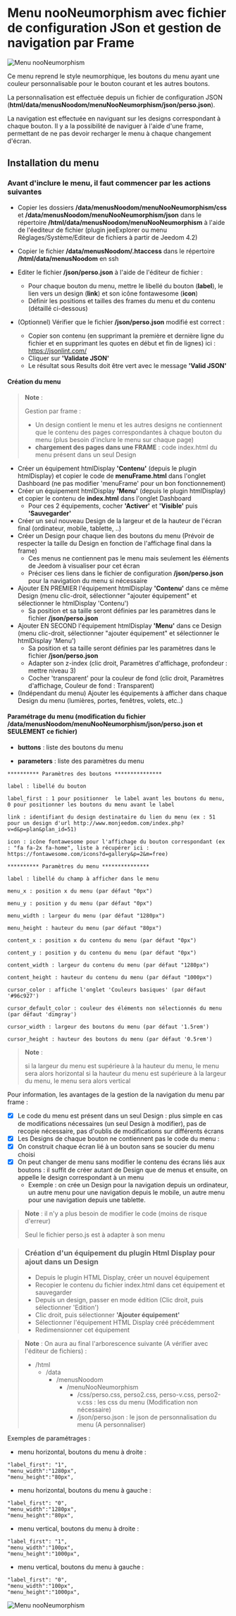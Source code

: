# Menu nooNeumorphism avec fichier de configuration JSon et gestion de navigation par Frame
![Menu nooNeumorphism](./doc/images/demoMenuNooNeumorphism.gif)

Ce menu reprend le style neumorphique, les boutons du menu ayant  une couleur personnalisable pour le bouton courant et les autres boutons.

La personnalisation est effectuée depuis un fichier de configuration JSON (**html/data/menusNoodom/menuNooNeumorphism/json/perso.json**).

La navigation est effectuée en naviguant sur les designs correspondant à chaque bouton. 
Il y a la possibilité de naviguer à l'aide d'une frame, permettant de ne pas devoir recharger le menu à chaque changement d'écran.

## Installation du menu

### Avant d'inclure le menu, il faut commencer par les actions suivantes

   - Copier les dossiers **/data/menusNoodom/menuNooNeumorphism/css** et **/data/menusNoodom/menuNooNeumorphism/json** dans le répertoire **/html/data/menusNoodom/menuNooNeumorphism** à l'aide de l'éediteur de fichier (plugin jeeExplorer ou menu Réglages/Système/Editeur de fichiers à partir de Jeedom 4.2)
   - Copier le fichier **/data/menusNoodom/.htaccess** dans le répertoire **/html/data/menusNoodom** en ssh

   - Editer le fichier **/json/perso.json** à l'aide de l'éditeur de fichier :
        - Pour chaque bouton du menu, mettre le libellé du bouton (**label**), le lien vers un design (**link**) et son icône fontawesome (**icon**)
        - Définir les positions et tailles des frames du menu et du contenu (détaillé ci-dessous)
   - (Optionnel) Vérifier que le fichier **/json/perso.json** modifié est correct :
        - Copier son contenu (en supprimant la première et dernière ligne du fichier et en supprimant les quotes en début et fin de lignes) ici : https://jsonlint.com/
        - Cliquer sur **'Validate JSON'**
        - Le résultat sous Results doit être vert avec le message **'Valid JSON'**

#### Création du menu

>**Note** :
>
>  Gestion par frame : 
>  - Un design contient le menu et les autres designs ne contiennent que le contenu des pages correspondantes à chaque bouton du menu (plus besoin d'inclure le menu sur chaque page)
> - **chargement des pages dans une FRAME** : code index.html du menu présent dans un seul Design

   - Créer un équipement htmlDisplay **'Contenu'** (depuis le plugin htmlDisplay) et copier le code de **menuFrame.html** dans l'onglet Dashboard (ne pas modifier 'menuFrame' pour un bon fonctionnement)
   - Créer un équipement htmlDisplay **'Menu'** (depuis le plugin htmlDisplay) et copier le contenu de **index.html** dans l'onglet Dashboard
        - Pour ces 2 équipements, cocher **'Activer'** et **'Visible'** puis **'Sauvegarder'**
   - Créer un seul nouveau Design de la largeur et de la hauteur de l'écran final (ordinateur, mobile, tablette, ..)
   - Créer un Design pour chaque lien des boutons du menu (Prévoir de respecter la taille du Design en fonction de l'affichage final dans la frame)
        - Ces menus ne contiennent pas le menu mais seulement les éléments de Jeedom à visualiser pour cet écran
        - Préciser ces liens dans le fichier de configuration **/json/perso.json** pour la navigation du menu si nécessaire
   - Ajouter EN PREMIER l'équipement htmlDisplay **'Contenu'** dans ce même Design  (menu clic-droit, sélectionner "ajouter équipement" et sélectionner le htmlDisplay 'Contenu')
        - Sa position et sa taille seront définies par les paramètres dans le fichier **/json/perso.json**
   - Ajouter EN SECOND l'équipement htmlDisplay **'Menu'** dans ce Design (menu clic-droit, sélectionner "ajouter équipement" et sélectionner le htmlDisplay 'Menu')
        -  Sa position et sa taille seront définies par les paramètres dans le fichier **/json/perso.json**
        - Adapter son z-index (clic droit, Paramètres d'affichage, profondeur : mettre niveau 3)
        - Cocher 'transparent' pour la couleur de fond (clic droit, Paramètres d'affichage, Couleur de fond : Transparent)
   - (Indépendant du menu) Ajouter les équipements à afficher dans chaque Design du menu (lumières, portes, fenêtres, volets, etc..)

#### Paramétrage du menu (modification du fichier /data/menusNoodom/menuNooNeumorphism/json/perso.json et SEULEMENT ce fichier)

   - **buttons** : liste des boutons du menu

   - **parameters** : liste des paramètres du menu

	********** Paramètres des boutons ***************
	   
	label : libellé du bouton

	label_first : 1 pour positionner  le label avant les boutons du menu, 0 pour positionner les boutons du menu avant le label
	
	link : identifiant du design destinataire du lien du menu (ex : 51 pour un design d'url http://www.monjeedom.com/index.php?v=d&p=plan&plan_id=51)
		
	icon : icône fontawesome pour l'affichage du bouton correspondant (ex : "fa fa-2x fa-home", liste à récupérer ici : https://fontawesome.com/icons?d=gallery&p=2&m=free)

	********** Paramètres du menu ***************
       
	label : libellé du champ à afficher dans le menu

	menu_x : position x du menu (par défaut "0px")

	menu_y : position y du menu (par défaut "0px")
        
	menu_width : largeur du menu (par défaut "1280px")
        
	menu_height : hauteur du menu (par défaut "80px")
        
	content_x : position x du contenu du menu (par défaut "0px")
        
	content_y : position y du contenu du menu (par défaut "0px")
        
	content_width : largeur du contenu du menu (par défaut "1280px")
        
	content_height : hauteur du contenu du menu (par défaut "1000px")

	cursor_color : affiche l'onglet 'Couleurs basiques' (par défaut '#96c927')
        
	cursor_default_color : couleur des éléments non sélectionnés du menu (par défaut 'dimgray')
        
	cursor_width : largeur des boutons du menu (par défaut '1.5rem')
        
	cursor_height : hauteur des boutons du menu (par défaut '0.5rem')

>**Note** :
>
>si la largeur du menu est supérieure à la hauteur du menu, le menu sera alors horizontal
>si la hauteur du menu est supérieure à la largeur du menu, le menu sera alors vertical

Pour information, les avantages de la gestion de la navigation du menu par frame :
- [x] Le code du menu est présent dans un seul Design : plus simple en cas de modifications nécessaires (un seul Design à modifier), pas de recopie nécessaire, pas d'oublis de modifications sur différents écrans
- [x] Les Designs de chaque bouton ne contiennent pas le code du menu :
- [x] On construit chaque écran lié à un bouton sans se soucier du menu choisi
- [x] On peut changer de menu sans modifier le contenu des écrans liés aux boutons : il suffit de créer autant de Design que de menus et ensuite, on appelle le design correspondant à un menu
   - Exemple : on crée un Design pour la navigation depuis un ordinateur, un autre menu pour une navigation depuis le mobile, un autre menu pour une navigation depuis une tablette.

>**Note** : il n'y a plus besoin de modifier le code (moins de risque d'erreur)
>
>Seul le fichier perso.js est à adapter à son menu

>### Création d'un équipement du plugin Html Display pour ajout dans un Design
>
>   - Depuis le plugin HTML Display, créer un nouvel équipement
>   - Recopier le contenu du fichier index.html dans cet équipement et sauvegarder
>   - Depuis un design, passer en mode édition (Clic droit, puis sélectionner 'Edition')
>   - Clic droit, puis sélectionner **'Ajouter équipement'**
>   - Sélectionner l'équipement HTML Display créé précédemment
>   - Redimensionner cet équipement

>**Note** : On aura au final l'arborescence suivante (A vérifier avec l'éditeur de fichiers) :
>
>- /html
>    - /data
>       - /menusNoodom
>          - /menuNooNeumorphism
>            - /css/perso.css, perso2.css, perso-v.css, perso2-v.css : les css du menu (Modification non nécessaire)
>            - /json/perso.json : le json de personnalisation du menu (A personnaliser)

Exemples de paramétrages :


- menu horizontal, boutons du menu à droite :

```
"label_first": "1",
"menu_width":"1280px",
"menu_height":"80px",
```

- menu horizontal, boutons du menu à gauche :

```
"label_first": "0",
"menu_width":"1280px",
"menu_height":"80px",
```

- menu vertical, boutons du menu à droite :

```
"label_first": "1",
"menu_width":"100px",
"menu_height":"1000px",
```

- menu vertical, boutons du menu à gauche :

```
"label_first": "0",
"menu_width":"100px",
"menu_height":"1000px",
```

![Menu nooNeumorphism](./doc/images/menuNooMorphismOrientations.png)
